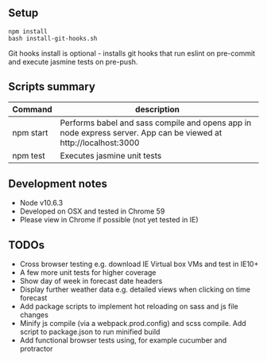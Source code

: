 ## Setup
```
npm install
bash install-git-hooks.sh
```
Git hooks install is optional - installs git hooks that run eslint on pre-commit and execute jasmine tests on pre-push.

## Scripts summary
Command | description
------- | -----------
npm start | Performs babel and sass compile and opens app in node express server. App can be viewed at http://localhost:3000
npm test | Executes jasmine unit tests

## Development notes
* Node v10.6.3
* Developed on OSX and tested in Chrome 59
* Please view in Chrome if possible (not yet tested in IE)

## TODOs

* Cross browser testing e.g. download IE Virtual box VMs and test in IE10+
* A few more unit tests for higher coverage
* Show day of week in forecast date headers
* Display further weather data e.g. detailed views when clicking on time forecast
* Add package scripts to implement hot reloading on sass and js file changes
* Minify js compile (via a webpack.prod.config) and scss compile. Add script to package.json to run minified build
* Add functional browser tests using, for example cucumber and protractor
